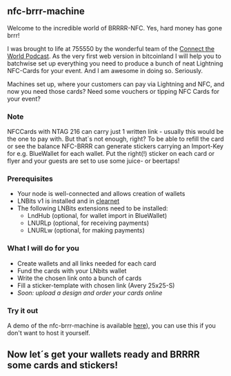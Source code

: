 ## nfc-brrr-machine
Welcome to the incredible world of BRRRR-NFC. Yes, hard money has gone brrr!

I was brought to life at 755550 by the wonderful team of the [Connect the World Podcast](https://youtu.be/zVYvrQhiWUU).
As the very first web version in bitcoinland I will help you to batchwise set up everything you need to produce a bunch of neat Lightning
NFC-Cards for your event. 
And I am awesome in doing so. Seriously.

Machines set up, where your customers can pay via Lightning and NFC, and now you need those cards? 
Need some vouchers or tipping NFC Cards for your event?
    
### Note
NFCCards with NTAG 216 can carry just 1 written link - usually this would be the one to pay with. 
But that´s not enough, right? To be able to refill the card or see the balance NFC-BRRR can generate stickers 
carrying an Import-Key for e.g. BlueWallet for each wallet. 
Put the right(!) sticker on each card or flyer and your guests are set to use some juice- or beertaps!

### Prerequisites
- Your node is well-connected and allows creation of wallets
- LNBits v1 is installed and in [clearnet](https://github.com/TrezorHannes/vps-lnbits#5-vps-install-lnbits)
- The following LNBits extensions need to be installed:
  - LndHub (optional, for wallet import in BlueWallet)
  - LNURLp (optional, for receiving payments)
  - LNURLw (optional, for making payments)

### What I will do for you
- Create wallets and all links needed for each card 
- Fund the cards with your LNbits wallet
- Write the chosen link onto a bunch of cards
- Fill a sticker-template with chosen link (Avery 25x25-S)
- *Soon: upload a design and order your cards online*

### Try it out
A demo of the nfc-brrr-machine is available [here](https://arbadacarbayk.github.io/brrr/)), you can use this if you don't want to host it yourself.

## Now let´s get your wallets ready and BRRRR some cards and stickers!
